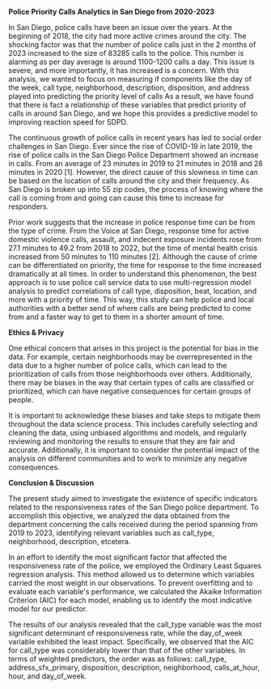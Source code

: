 **Police Priority Calls Analytics in San Diego from 2020-2023**

In San Diego, police calls have been an issue over the years. At the beginning of 2018, the city had more active crimes around the city. The shocking factor was that the number of police calls just in the 2 months of 2023 increased to the size of 83285 calls to the police. This number is alarming as per day average is around 1100-1200 calls a day. This issue is severe, and more importantly, it has increased is a concern. With this analysis, we wanted to focus on measuring if components like the day of the week, call type, neighborhood, description, disposition, and address played into predicting the priority level of calls As a result, we have found that there is fact a relationship of these variables that predict priority of calls in around San Diego, and we hope this provides a predictive model to improving reaction speed for SDPD.

The continuous growth of police calls in recent years has led to social order challenges in San Diego. Ever since the rise of COVID-19 in late 2019, the rise of police calls in the San Diego Police Department showed an increase in calls. From an average of 23 minutes in 2019 to 21 minutes in 2018 and 28 minutes in 2020 [1]. However, the direct cause of this slowness in time can be based on the location of calls around the city and their frequency. As San Diego is broken up into 55 zip codes, the process of knowing where the call is coming from and going can cause this time to increase for responders.

Prior work suggests that the increase in police response time can be from the type of crime. From the Voice at San Diego, response time for active domestic violence calls, assault, and indecent exposure incidents rose from 27.1 minutes to 49.2 from 2018 to 2022, but the time of mental health crisis increased from 50 minutes to 110 minutes [2]. Although the cause of crime can be differentiated on priority, the time for response to the time increased dramatically at all times. In order to understand this phenomenon, the best approach is to use police call service data to use multi-regression model analysis to predict correlations of call type, disposition, beat, location, and more with a priority of time. This way, this study can help police and local authorities with a better send of where calls are being predicted to come from and a faster way to get to them in a shorter amount of time.

**Ethics & Privacy**

One ethical concern that arises in this project is the potential for bias in the data. For example, certain neighborhoods may be overrepresented in the data due to a higher number of police calls, which can lead to the prioritization of calls from those neighborhoods over others. Additionally, there may be biases in the way that certain types of calls are classified or prioritized, which can have negative consequences for certain groups of people.

It is important to acknowledge these biases and take steps to mitigate them throughout the data science process. This includes carefully selecting and cleaning the data, using unbiased algorithms and models, and regularly reviewing and monitoring the results to ensure that they are fair and accurate. Additionally, it is important to consider the potential impact of the analysis on different communities and to work to minimize any negative consequences.

**Conclusion & Discussion**

The present study aimed to investigate the existence of specific indicators related to the responsiveness rates of the San Diego police department. To accomplish this objective, we analyzed the data obtained from the department concerning the calls received during the period spanning from 2019 to 2023, identifying relevant variables such as call_type, neighborhood, description, etcetera.

In an effort to identify the most significant factor that affected the responsiveness rate of the police, we employed the Ordinary Least Squares regression analysis. This method allowed us to determine which variables carried the most weight in our observations. To prevent overfitting and to evaluate each variable's performance, we calculated the Akaike Information Criterion (AIC) for each model, enabling us to identify the most indicative model for our predictor.

The results of our analysis revealed that the call_type variable was the most significant determinant of responsiveness rate, while the day_of_week variable exhibited the least impact. Specifically, we observed that the AIC for call_type was considerably lower than that of the other variables. In terms of weighted predictors, the order was as follows: call_type, address_sfx_primary, disposition, description, neighborhood, calls_at_hour, hour, and day_of_week.
